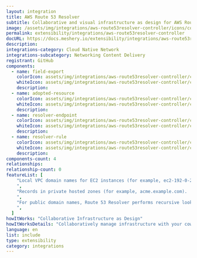 ```yaml
---
layout: integration
title: AWS Route 53 Resolver
subtitle: Collaborative and visual infrastructure as design for AWS Route 53 Resolver
image: /assets/img/integrations/aws-route53resolver-controller/icons/color/aws-route53resolver-controller-color.svg
permalink: extensibility/integrations/aws-route53resolver-controller
docURL: https://docs.meshery.io/extensibility/integrations/aws-route53resolver-controller
description:
integrations-category: Cloud Native Network
integrations-subcategory: Networking Content Delivery
registrant: GitHub
components:
  - name: field-export
    colorIcon: assets/img/integrations/aws-route53resolver-controller/components/field-export/icons/color/field-export-color.svg
    whiteIcon: assets/img/integrations/aws-route53resolver-controller/components/field-export/icons/white/field-export-white.svg
    description:
  - name: adopted-resource
    colorIcon: assets/img/integrations/aws-route53resolver-controller/components/adopted-resource/icons/color/adopted-resource-color.svg
    whiteIcon: assets/img/integrations/aws-route53resolver-controller/components/adopted-resource/icons/white/adopted-resource-white.svg
    description:
  - name: resolver-endpoint
    colorIcon: assets/img/integrations/aws-route53resolver-controller/components/resolver-endpoint/icons/color/resolver-endpoint-color.svg
    whiteIcon: assets/img/integrations/aws-route53resolver-controller/components/resolver-endpoint/icons/white/resolver-endpoint-white.svg
    description:
  - name: resolver-rule
    colorIcon: assets/img/integrations/aws-route53resolver-controller/components/resolver-rule/icons/color/resolver-rule-color.svg
    whiteIcon: assets/img/integrations/aws-route53resolver-controller/components/resolver-rule/icons/white/resolver-rule-white.svg
    description:
components-count: 4
relationships:
relationship-count: 0
featureList: [
    "Local VPC domain names for EC2 instances (for example, ec2-192-0-2-44.compute-1.amazonaws.com).
    ",
    "Records in private hosted zones (for example, acme.example.com).
    ",
    "For public domain names, Route 53 Resolver performs recursive lookups against public name servers on the internet.
    ",
  ]
howItWorks: "Collaborative Infrastructure as Design"
howItWorksDetails: "Collaboratively manage infrastructure with your coworkers synchronously sharing the same designs."
language: en
list: include
type: extensibility
category: integrations
---
```

